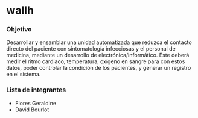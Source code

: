 # wallh
### Objetivo 

Desarrollar y ensamblar una unidad automatizada que reduzca el contacto directo del paciente con sintomatología infecciosas y el personal de medicina, mediante un desarrollo de electrónica/informático. Este deberá medir el ritmo cardiaco, temperatura, oxígeno en sangre para con estos datos, poder controlar la condición de los pacientes, y generar un registro en el sistema.

### Lista de integrantes

 - Flores Geraldine
 - David Bourlot